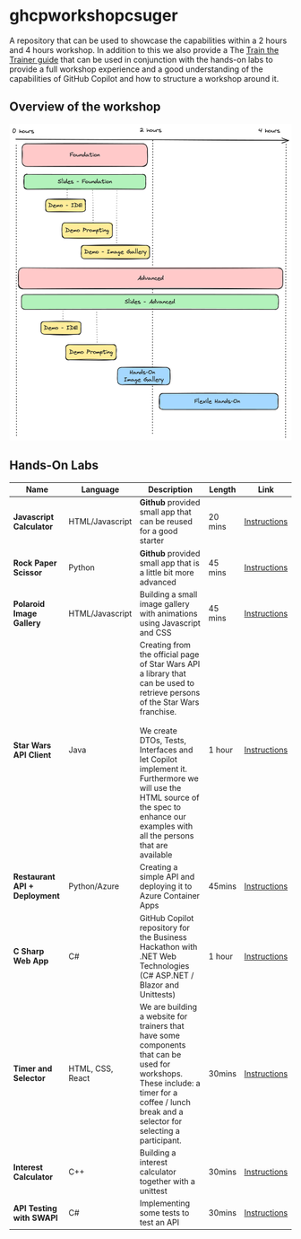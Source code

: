 # ghcpworkshopcsuger

A repository that can be used to showcase the capabilities within a 2 hours and 4 hours workshop. In addition to this we also provide a The [Train the Trainer guide](TrainTheTrainer.md) that can be used in conjunction with the hands-on labs to provide a full workshop experience and a good understanding of the capabilities of GitHub Copilot and how to structure a workshop around it.



## Overview of the workshop

![](images/Workshop_Overview.png)

## Hands-On Labs


| Name                       | Language        | Description                                                                                                                                                                                                                                                                                                                 | Length  | Link                                                                                                |
| ---------------------------- | ----------------- | ----------------------------------------------------------------------------------------------------------------------------------------------------------------------------------------------------------------------------------------------------------------------------------------------------------------------------- | --------- | ----------------------------------------------------------------------------------------------------- |
| **Javascript Calculator**  | HTML/Javascript | **Github** provided small app that can be reused for a good starter                                                                                                                                                                                                                                                         | 20 mins | [Instructions](https://github.com/ps-copilot-sandbox/javascript-calculator-demo)                    |
| **Rock Paper Scissor**     | Python          | **Github** provided small app that is a little bit more advanced                                                                                                                                                                                                                                                            | 45 mins | [Instructions](https://github.com/copilot-workshops/copilot-rock-paper-scissors?tab=readme-ov-file) |
| **Polaroid Image Gallery** | HTML/Javascript | Building a small image gallery with animations using Javascript and CSS                                                                                                                                                                                                                                                     | 45 mins | [Instructions](hands-on/html/gallery/instructions.md)                                               |
| **Star Wars API Client**   | Java            | Creating from the official page of Star Wars API a library that can be used to retrieve persons of the Star Wars franchise.<br /><br /> We create DTOs, Tests, Interfaces and let Copilot implement it. Furthermore we will use the HTML source of the spec to enhance our examples with all the persons that are available | 1 hour  | [Instructions](hands-on/java/starwarsapi/instructions.md)                                           |
| **Restaurant API + Deployment** | Python/Azure | Creating a simple API and deploying it to Azure Container Apps | 45mins | [Instructions](https://github.com/devndive/coding-with-gh-copilot/blob/main/README.md)
| **C Sharp Web App** | C# | GitHub Copilot repository for the Business Hackathon with .NET Web Technologies (C# ASP.NET / Blazor and Unittests) | 1 hour | [Instructions](https://github.com/Blubern/GCH-CSharpAspUnitTest) |
| **Timer and Selector** | HTML, CSS, React | We are building a website for trainers that have some components that can be used for workshops. These include: a timer for a coffee / lunch break and a selector for selecting a participant. | 30mins | [Instructions](https://github.com/Blubern/GCH-WebDevJavaScript) |
| **Interest Calculator** | C++ | Building a interest calculator together with a unittest | 30mins | [Instructions](https://github.com/Blubern/GCH-CPlusPlus) |
| **API Testing with SWAPI** | C# | Implementing some tests to test an API | 30mins | [Instructions](https://github.com/tobiaswittenburg/SWAPITest) |



